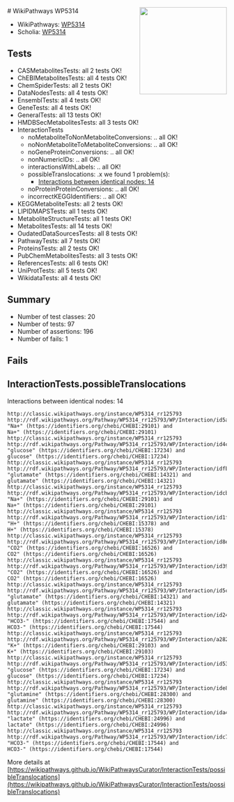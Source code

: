 <img style="float: right; width: 200px" src="https://upload.wikimedia.org/wikipedia/commons/thumb/8/83/Wplogo_with_text_500.png/640px-Wplogo_with_text_500.png" />
# WikiPathways WP5314

* WikiPathways: [WP5314](https://wikipathways.org/pathways/WP5314)
* Scholia: [WP5314](https://scholia.toolforge.org/wikipathways/WP5314)
## Tests
* CASMetabolitesTests: all 2 tests OK!
* ChEBIMetabolitesTests: all 4 tests OK!
* ChemSpiderTests: all 2 tests OK!
* DataNodesTests: all 4 tests OK!
* EnsemblTests: all 4 tests OK!
* GeneTests: all 4 tests OK!
* GeneralTests: all 13 tests OK!
* HMDBSecMetabolitesTests: all 3 tests OK!
* InteractionTests
    * noMetaboliteToNonMetaboliteConversions: .. all OK!
    * noNonMetaboliteToMetaboliteConversions: .. all OK!
    * noGeneProteinConversions: .. all OK!
    * nonNumericIDs: .. all OK!
    * interactionsWithLabels: .. all OK!
    * possibleTranslocations: .x we found 1 problem(s):
        * [Interactions between identical nodes: 14](#661ebeee)
    * noProteinProteinConversions: .. all OK!
    * incorrectKEGGIdentifiers: .. all OK!
* KEGGMetaboliteTests: all 2 tests OK!
* LIPIDMAPSTests: all 1 tests OK!
* MetaboliteStructureTests: all 1 tests OK!
* MetabolitesTests: all 14 tests OK!
* OudatedDataSourcesTests: all 8 tests OK!
* PathwayTests: all 7 tests OK!
* ProteinsTests: all 2 tests OK!
* PubChemMetabolitesTests: all 3 tests OK!
* ReferencesTests: all 6 tests OK!
* UniProtTests: all 5 tests OK!
* WikidataTests: all 4 tests OK!


## Summary

* Number of test classes: 20
* Number of tests: 97
* Number of assertions: 196
* Number of fails: 1

## Fails

<a name="661ebeee" />

## InteractionTests.possibleTranslocations

Interactions between identical nodes: 14
```
http://classic.wikipathways.org/instance/WP5314_rr125793 http://rdf.wikipathways.org/Pathway/WP5314_rr125793/WP/Interaction/id5affd5c7 "Na+" (https://identifiers.org/chebi/CHEBI:29101) and 
Na+" (https://identifiers.org/chebi/CHEBI:29101)
http://classic.wikipathways.org/instance/WP5314_rr125793 http://rdf.wikipathways.org/Pathway/WP5314_rr125793/WP/Interaction/id4c1ca33 "glucose" (https://identifiers.org/chebi/CHEBI:17234) and 
glucose" (https://identifiers.org/chebi/CHEBI:17234)
http://classic.wikipathways.org/instance/WP5314_rr125793 http://rdf.wikipathways.org/Pathway/WP5314_rr125793/WP/Interaction/idfbad38df "glutamate" (https://identifiers.org/chebi/CHEBI:14321) and 
glutamate" (https://identifiers.org/chebi/CHEBI:14321)
http://classic.wikipathways.org/instance/WP5314_rr125793 http://rdf.wikipathways.org/Pathway/WP5314_rr125793/WP/Interaction/idcb738b48 "Na+" (https://identifiers.org/chebi/CHEBI:29101) and 
Na+" (https://identifiers.org/chebi/CHEBI:29101)
http://classic.wikipathways.org/instance/WP5314_rr125793 http://rdf.wikipathways.org/Pathway/WP5314_rr125793/WP/Interaction/id1f5335c9 "H+" (https://identifiers.org/chebi/CHEBI:15378) and 
H+" (https://identifiers.org/chebi/CHEBI:15378)
http://classic.wikipathways.org/instance/WP5314_rr125793 http://rdf.wikipathways.org/Pathway/WP5314_rr125793/WP/Interaction/id8e38f6e7 "CO2" (https://identifiers.org/chebi/CHEBI:16526) and 
CO2" (https://identifiers.org/chebi/CHEBI:16526)
http://classic.wikipathways.org/instance/WP5314_rr125793 http://rdf.wikipathways.org/Pathway/WP5314_rr125793/WP/Interaction/id39db684d "CO2" (https://identifiers.org/chebi/CHEBI:16526) and 
CO2" (https://identifiers.org/chebi/CHEBI:16526)
http://classic.wikipathways.org/instance/WP5314_rr125793 http://rdf.wikipathways.org/Pathway/WP5314_rr125793/WP/Interaction/id5ca97d16 "glutamate" (https://identifiers.org/chebi/CHEBI:14321) and 
glutamate" (https://identifiers.org/chebi/CHEBI:14321)
http://classic.wikipathways.org/instance/WP5314_rr125793 http://rdf.wikipathways.org/Pathway/WP5314_rr125793/WP/Interaction/id24d75b25 "HCO3-" (https://identifiers.org/chebi/CHEBI:17544) and 
HCO3-" (https://identifiers.org/chebi/CHEBI:17544)
http://classic.wikipathways.org/instance/WP5314_rr125793 http://rdf.wikipathways.org/Pathway/WP5314_rr125793/WP/Interaction/a2827 "K+" (https://identifiers.org/chebi/CHEBI:29103) and 
K+" (https://identifiers.org/chebi/CHEBI:29103)
http://classic.wikipathways.org/instance/WP5314_rr125793 http://rdf.wikipathways.org/Pathway/WP5314_rr125793/WP/Interaction/id53b50a6e "glucose" (https://identifiers.org/chebi/CHEBI:17234) and 
glucose" (https://identifiers.org/chebi/CHEBI:17234)
http://classic.wikipathways.org/instance/WP5314_rr125793 http://rdf.wikipathways.org/Pathway/WP5314_rr125793/WP/Interaction/ide8e3e04f "glutamine" (https://identifiers.org/chebi/CHEBI:28300) and 
glutamine" (https://identifiers.org/chebi/CHEBI:28300)
http://classic.wikipathways.org/instance/WP5314_rr125793 http://rdf.wikipathways.org/Pathway/WP5314_rr125793/WP/Interaction/ida4c7d417 "lactate" (https://identifiers.org/chebi/CHEBI:24996) and 
lactate" (https://identifiers.org/chebi/CHEBI:24996)
http://classic.wikipathways.org/instance/WP5314_rr125793 http://rdf.wikipathways.org/Pathway/WP5314_rr125793/WP/Interaction/idc7ef6d7b "HCO3-" (https://identifiers.org/chebi/CHEBI:17544) and 
HCO3-" (https://identifiers.org/chebi/CHEBI:17544)
```

More details at [https://wikipathways.github.io/WikiPathwaysCurator/InteractionTests/possibleTranslocations](https://wikipathways.github.io/WikiPathwaysCurator/InteractionTests/possibleTranslocations)

